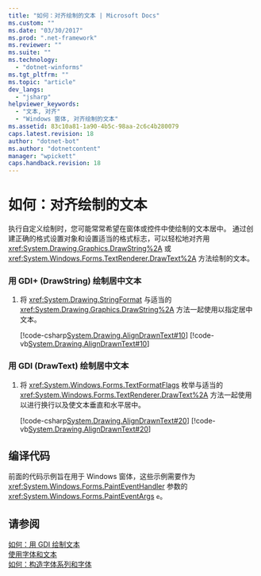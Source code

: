 ```yaml
---
title: "如何：对齐绘制的文本 | Microsoft Docs"
ms.custom: ""
ms.date: "03/30/2017"
ms.prod: ".net-framework"
ms.reviewer: ""
ms.suite: ""
ms.technology: 
  - "dotnet-winforms"
ms.tgt_pltfrm: ""
ms.topic: "article"
dev_langs: 
  - "jsharp"
helpviewer_keywords: 
  - "文本, 对齐"
  - "Windows 窗体, 对齐绘制的文本"
ms.assetid: 83c10a81-1a90-4b5c-98aa-2c6c4b280079
caps.latest.revision: 18
author: "dotnet-bot"
ms.author: "dotnetcontent"
manager: "wpickett"
caps.handback.revision: 18
---
```

# 如何：对齐绘制的文本
执行自定义绘制时，您可能常常希望在窗体或控件中使绘制的文本居中。  通过创建正确的格式设置对象和设置适当的格式标志，可以轻松地对齐用 <xref:System.Drawing.Graphics.DrawString%2A> 或 <xref:System.Windows.Forms.TextRenderer.DrawText%2A> 方法绘制的文本。  
  
### 用 GDI\+ \(DrawString\) 绘制居中文本  
  
1.  将 <xref:System.Drawing.StringFormat> 与适当的 <xref:System.Drawing.Graphics.DrawString%2A> 方法一起使用以指定居中文本。  
  
     [!code-csharp[System.Drawing.AlignDrawnText#10](../../../../samples/snippets/csharp/VS_Snippets_Winforms/System.Drawing.AlignDrawnText/CS/Form1.cs#10)]
     [!code-vb[System.Drawing.AlignDrawnText#10](../../../../samples/snippets/visualbasic/VS_Snippets_Winforms/System.Drawing.AlignDrawnText/VB/Form1.vb#10)]  
  
### 用 GDI \(DrawText\) 绘制居中文本  
  
1.  将 <xref:System.Windows.Forms.TextFormatFlags> 枚举与适当的 <xref:System.Windows.Forms.TextRenderer.DrawText%2A> 方法一起使用以进行换行以及使文本垂直和水平居中。  
  
     [!code-csharp[System.Drawing.AlignDrawnText#20](../../../../samples/snippets/csharp/VS_Snippets_Winforms/System.Drawing.AlignDrawnText/CS/Form1.cs#20)]
     [!code-vb[System.Drawing.AlignDrawnText#20](../../../../samples/snippets/visualbasic/VS_Snippets_Winforms/System.Drawing.AlignDrawnText/VB/Form1.vb#20)]  
  
## 编译代码  
 前面的代码示例旨在用于 Windows 窗体，这些示例需要作为 <xref:System.Windows.Forms.PaintEventHandler> 参数的 <xref:System.Windows.Forms.PaintEventArgs> `e`。  
  
## 请参阅  
 [如何：用 GDI 绘制文本](../../../../docs/framework/winforms/advanced/how-to-draw-text-with-gdi.md)   
 [使用字体和文本](../../../../docs/framework/winforms/advanced/using-fonts-and-text.md)   
 [如何：构造字体系列和字体](../../../../docs/framework/winforms/advanced/how-to-construct-font-families-and-fonts.md)